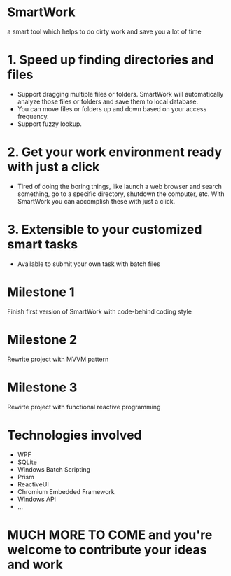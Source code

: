 # SmartWork
a smart tool which helps to do dirty work and save you a lot of time

# 1. Speed up finding directories and files
  * Support dragging multiple files or folders. SmartWork will automatically analyze those files or folders and save them to local database.
  * You can move files or folders up and down based on your access frequency.
  * Support fuzzy lookup.
  
# 2. Get your work environment ready with just a click
  * Tired of doing the boring things, like launch a web browser and search something, go to a specific directory, shutdown the computer, etc. With SmartWork you can accomplish these with just a click.
  
# 3. Extensible to your customized smart tasks
  * Available to submit your own task with batch files 
  
# Milestone 1
Finish first version of SmartWork with code-behind coding style

# Milestone 2
Rewrite project with MVVM pattern

# Milestone 3
Rewirte project with functional reactive programming

# Technologies involved
  * WPF
  * SQLite
  * Windows Batch Scripting
  * Prism
  * ReactiveUI
  * Chromium Embedded Framework
  * Windows API
  * ...
  
  
# MUCH MORE TO COME and you're welcome to contribute your ideas and work
